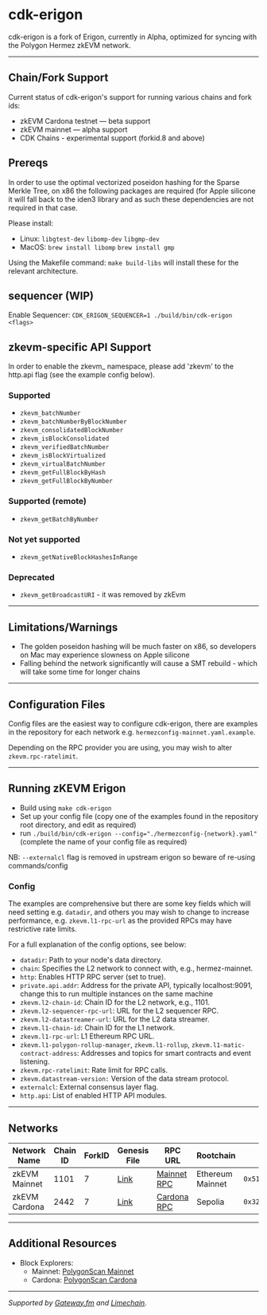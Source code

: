 # cdk-erigon

cdk-erigon is a fork of Erigon, currently in Alpha, optimized for syncing with the Polygon Hermez zkEVM network.

***

## Chain/Fork Support
Current status of cdk-erigon's support for running various chains and fork ids:

- zkEVM Cardona testnet — beta support
- zkEVM mainnet — alpha support
- CDK Chains - experimental support (forkid.8 and above)

## Prereqs
In order to use the optimal vectorized poseidon hashing for the Sparse Merkle Tree, on x86 the following packages are required (for Apple silicone it will fall back to the iden3 library and as such these dependencies are not required in that case.

Please install: 
- Linux: `libgtest-dev` `libomp-dev` `libgmp-dev`
- MacOS: `brew install libomp` `brew install gmp`

Using the Makefile command: `make build-libs` will install these for the relevant architecture.

## sequencer (WIP)

Enable Sequencer: `CDK_ERIGON_SEQUENCER=1 ./build/bin/cdk-erigon <flags>`

## zkevm-specific API Support

In order to enable the zkevm_ namespace, please add 'zkevm' to the http.api flag (see the example config below).

### Supported
- `zkevm_batchNumber`
- `zkevm_batchNumberByBlockNumber`
- `zkevm_consolidatedBlockNumber`
- `zkevm_isBlockConsolidated`
- `zkevm_verifiedBatchNumber`
- `zkevm_isBlockVirtualized`
- `zkevm_virtualBatchNumber`
- `zkevm_getFullBlockByHash`
- `zkevm_getFullBlockByNumber`

### Supported (remote)
- `zkevm_getBatchByNumber`

### Not yet supported
- `zkevm_getNativeBlockHashesInRange`

### Deprecated
- `zkevm_getBroadcastURI` - it was removed by zkEvm
***

## Limitations/Warnings

- The golden poseidon hashing will be much faster on x86, so developers on Mac may experience slowness on Apple silicone
- Falling behind the network significantly will cause a SMT rebuild - which will take some time for longer chains

***

## Configuration Files
Config files are the easiest way to configure cdk-erigon, there are examples in the repository for each network e.g. `hermezconfig-mainnet.yaml.example`.

Depending on the RPC provider you are using, you may wish to alter `zkevm.rpc-ratelimit`.

***

## Running zKEVM Erigon
- Build using  `make cdk-erigon`
- Set up your config file (copy one of the examples found in the repository root directory, and edit as required)
- run `./build/bin/cdk-erigon --config="./hermezconfig-{network}.yaml"` (complete the name of your config file as required)

NB: `--externalcl` flag is removed in upstream erigon so beware of re-using commands/config

### Config
The examples are comprehensive but there are some key fields which will need setting e.g. `datadir`, and others you may wish to change
to increase performance, e.g. `zkevm.l1-rpc-url` as the provided RPCs may have restrictive rate limits.

For a full explanation of the config options, see below:
- `datadir`: Path to your node's data directory.
- `chain`: Specifies the L2 network to connect with, e.g., hermez-mainnet.
- `http`: Enables HTTP RPC server (set to true).
- `private.api.addr`: Address for the private API, typically localhost:9091, change this to run multiple instances on the same machine
- `zkevm.l2-chain-id`: Chain ID for the L2 network, e.g., 1101.
- `zkevm.l2-sequencer-rpc-url`: URL for the L2 sequencer RPC.
- `zkevm.l2-datastreamer-url`: URL for the L2 data streamer.
- `zkevm.l1-chain-id`: Chain ID for the L1 network.
- `zkevm.l1-rpc-url`: L1 Ethereum RPC URL.
- `zkevm.l1-polygon-rollup-manager`, `zkevm.l1-rollup`, `zkevm.l1-matic-contract-address`: Addresses and topics for smart contracts and event listening.
- `zkevm.rpc-ratelimit`: Rate limit for RPC calls.
- `zkevm.datastream-version:` Version of the data stream protocol.
- `externalcl`: External consensus layer flag.
- `http.api`: List of enabled HTTP API modules.

***


## Networks

| Network Name  | Chain ID | ForkID | Genesis File | RPC URL                                          | Rootchain        | Rollup Address                               |
|---------------|----------|--------|--------------|--------------------------------------------------|------------------|----------------------------------------------|
| zkEVM Mainnet | 1101     | 7      | [Link](https://hackmd.io/bpmxb5QaSFafV0nB4i-KZA) | [Mainnet RPC](https://zkevm-rpc.com/)            | Ethereum Mainnet | `0x5132A183E9F3CB7C848b0AAC5Ae0c4f0491B7aB2` |
| zkEVM Cardona | 2442     | 7      | [Link](https://hackmd.io/Ug9pB613SvevJgnXRC4YJA) | [Cardona RPC](https://rpc.cardona.zkevm-rpc.com/) | Sepolia          | `0x32d33D5137a7cFFb54c5Bf8371172bcEc5f310ff` |

***

## Additional Resources

- Block Explorers:
  - Mainnet: [PolygonScan Mainnet](https://zkevm.polygonscan.com/)
  - Cardona: [PolygonScan Cardona](https://cardona-zkevm.polygonscan.com/) 

***

_Supported by [Gateway.fm](https://gateway.fm) and [Limechain](https://limechain.tech/)._
